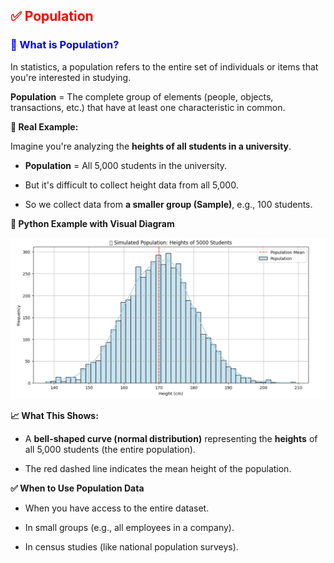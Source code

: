 <h2 style="color:red;">✅ Population</h2>


<h3 style="color:blue;">📌 What is Population?</h3>
In statistics, a population refers to the entire set of individuals or items that you're interested in studying.

**Population** = The complete group of elements (people, objects, transactions, etc.) that have at least one characteristic in common.

**🧠 Real Example:**

Imagine you're analyzing the **heights of all students in a university**.

- **Population** = All 5,000 students in the university.

- But it's difficult to collect height data from all 5,000.

- So we collect data from **a smaller group (Sample)**, e.g., 100 students.


**🐍 Python Example with Visual Diagram**

![alt text](../images/Population1.png)

**📈 What This Shows:**

- A **bell-shaped curve (normal distribution)** representing the **heights** of all 5,000 students (the entire population).

- The red dashed line indicates the mean height of the population.

**✅ When to Use Population Data**

- When you have access to the entire dataset.

- In small groups (e.g., all employees in a company).

- In census studies (like national population surveys).



